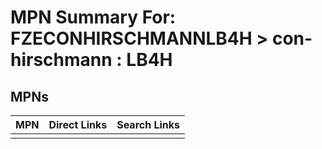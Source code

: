 



# MPN Summary For: FZECONHIRSCHMANNLB4H > con-hirschmann : LB4H

## MPNs
  

|MPN|Direct Links|Search Links|
| :--- | :--- | :--- |
||||
